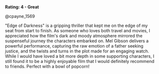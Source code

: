 **Rating: 4 - Great**

@cpayne_1569

"Edge of Darkness" is a gripping thriller that kept me on the edge of my seat from start to finish. As someone who loves both travel and movies, I appreciated how the film's dark and moody atmosphere mirrored the suspenseful journey the characters embarked on. Mel Gibson delivers a powerful performance, capturing the raw emotion of a father seeking justice, and the twists and turns in the plot made for an engaging watch. While I would have loved a bit more depth in some supporting characters, I still found it to be a highly enjoyable film that I would definitely recommend to friends. Perfect with a bowl of popcorn!